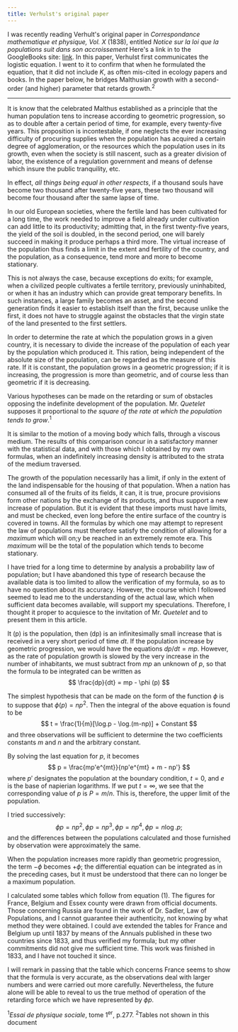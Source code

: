 ```yaml
---
title: Verhulst's original paper
---
```


I was recently reading Verhult's original paper in *Correspondance mathematique et physique, Vol. X* (1838), entitled *Notice sur la loi que la
populations suit dans son accroissement* Here's a link in to the GoogleBooks site: [link](https://books.google.com/books?id=8GsEAAAAYAAJ&pg=PA113#v=onepage&q&f=false).  In this paper, Verhulst first communicates the logistic equation.  I went to it to confirm that when he formulated the equation, that it did not include $K$, as often mis-cited in ecology papers and books.  In the paper below, he bridges Malthusian growth with a second-order (and higher) parameter that retards growth.<sup>2</sup>

********

It is know that the celebrated Malthus established as a principle that the human population tens to increase according to geometric progression, so as to double after a certain period of time, for example, every twenty-five years.  This proposition is incontestable, if one neglects the ever increasing difficulty of procuring supplies when the population has acquired a certain degree of agglomeration, or the resources which the population uses in its growth, even when the society is still nascent, such as a greater division of labor, the existence of a regulation government and means of defense which insure the public tranquility, etc.

In effect, *all things being equal in other respects*, if a thousand souls have become two thousand after twenty-five years, these two thousand will become four thousand after the same lapse of time.

In our old European societies, where the fertile land has been cultivated for a long time, the work needed to improve a field already under cultivation can add little to its productivity; admitting that, in the first twenty-five years, the yield of the soil is doubled, in the second period, one will barely succeed in making it produce perhaps a third more.  The virtual increase of the population thus finds a limit in the extent and fertility of the country, and the population, as a consequence, tend more and more to become stationary.

This is not always the case, because exceptions do exits; for example, when a civilized people cultivates a fertile territory, previously uninhabited, or when it has an industry which can provide great temporary benefits.  In such instances, a large family becomes an asset, and the second generation finds it easier to establish itself than the first, because unlike the first, it does not have to struggle against the obstacles that the virgin state of the land presented to the first settlers.

In order to determine the rate at which the population grows in a given country, it is necessary to divide the increase of the population of each year by the population which produced it.  This ration, being independent of the absolute size of the population, can be regarded as the measure of this rate.  If it is constant, the population grows in a geometric progression; if it is increasing, the progression is more than geometric, and of course less than geometric if it is decreasing.

Various hypotheses can be made on the retarding or sum of obstacles opposing the indefinite development of the population.  Mr. *Quetelet* supposes it proportional to *the square of the rate at which the population tends to grow*.<sup>1</sup>

It is similar to the motion of a moving body which falls, through a viscous medium.  The results of this comparison concur in a satisfactory manner with the statistical data, and with those which I obtained by my own formulas, when an indefinitely increasing density is attributed to the strata of the medium traversed.

The growth of the population necessarily has a limit, if only in the extent of the land indispensable for the housing of that population.  When a nation has consumed all of the fruits of its fields, it can, it is true, procure provisions form other nations by the exchange of its products, and thus support a new increase of population.  But it is evident that these imports must have limits, and must be checked, even long before the entire surface of the country is covered in towns.  All the formulas by which one may attempt to represent the law of populations must therefore satisfy the condition of allowing for a *maximum* which will on;y be reached in an extremely remote era.  This *maximum* will be the total of the population which tends to become stationary.

I have tried for a long time to determine by analysis a probability law of population; but I have abandoned this type of research because the available data is too limited to allow the verification of my formula, so as to have no question about its accuracy.  However, the course which I followed seemed to lead me to the understanding of the actual law, which when sufficient data becomes available, will support my speculations.  Therefore, I thought it proper to acquiesce to the invitation of Mr. *Quetelet* and to present them in this article.

It \(p\) is the population, then \(dp\) is an infinitesimally small increase that is received in a very short period of time $dt$.  If the population increase by geometric progression, we would have the equations $dp/dt = mp$.  However, as the rate of population growth is slowed by the very increase in the number of inhabitants, we must subtract from $mp$ an unknown of $p$, so that the formula to be integrated can be written as
$$
\frac{dp}{dt} = mp - \phi (p)
$$

The simplest hypothesis that can be made on the form of the function $\phi$ is to suppose that $\phi (p) = np^2$.  Then the integral of the above equation is found to be
$$
t = \frac{1}{m}[\log.p - \log.(m-np)] + Constant
$$
and three observations will be sufficient to determine the two coefficients constants $m$ and $n$ and the arbitrary constant.

By solving the last equation for $p$, it becomes
$$
p = \frac{mp'e^{mt}}{np'e^{mt} + m - np'}
$$
where $p'$ designates the population at the boundary condition, $t = 0$, and $e$ is the base of napierian logarithms.  If we put $t = \infty$, we see that the corresponding value of $p$ is $P = m/n$.  This is, therefore, the upper limit of the population.

I tried successively:
$$
\phi p = np^2, \phi p = np^3, \phi p = np^4, \phi p = n \log.p;
$$
and the differences between the populations calculated and those furnished by observation were approximately the same.

When the population increases more rapidly than geometric progression, the term $-\phi$ becomes $+ \phi$; the differential equation can be integrated as in the preceding cases, but it must be understood that there can no longer be a maximum population.

I calculated some tables which follow from equation (1).  The figures for France, Belgium and Essex county were drawn from official documents.  Those concerning Russia are found in the work of Dr. Sadler, Law of Populations, and I cannot guarantee their authenticity, not knowing by what method they were obtained.  I could ave extended the tables for France and Belgium up until 1837 by means of the Annuals published in these two countries since 1833, and thus verified my formula; but my other commitments did not give me sufficient time.  This work was finished in 1833, and I have not touched it since.

I will remark in passing that the table which concerns France seems to show that the formula is very accurate, as the observations deal with larger numbers and were carried out more carefully.  Nevertheless, the future alone will be able to reveal to us the true method of operation of the retarding force which we have represented by $\phi p$.

<sup>1</sup>*Essai de physique sociale*, tome 1<sup>er</sup>, p.277.
<sup>2</sup>Tables not shown in this document